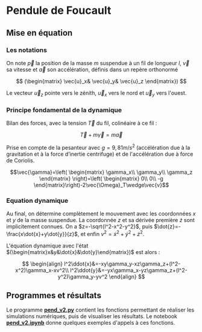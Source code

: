 # Pendule de Foucault

## Mise en équation

### Les notations

On note $\vec{p}$ la position de la masse $m$ suspendue à un fil de longueur $l$, $\vec{v}$ sa vitesse et $\vec{a}$ son accélération, définis dans un repère orthonormé

$$
(\begin{matrix}
\vec{u}_x&
\vec{u}_y&
\vec{u}_z
\end{matrix})
$$

Le vecteur $\vec{u}_z$ pointe vers le zénith, $\vec{u}_x$ vers le nord et $\vec{u}_y$ vers l'ouest.

### Principe fondamental de la dynamique

Bilan des forces, avec la tension $\vec{T}$ du fil, colinéaire à ce fil :

$$\vec{T}+m\vec{\gamma}=m\vec{a}$$

Prise en compte de la pesanteur avec $g=9,81 m/s^2$ (accélération due à la gravitation et à la force d’inertie centrifuge) et de l'accélération due à force de Coriolis.

$$\vec{\gamma}=\left(
\begin{matrix}
\gamma_x\\
\gamma_y\\
\gamma_z
\end{matrix}
\right)=\left(
\begin{matrix}
0\\
0\\
-g
\end{matrix}\right)-2\vec{\Omega}_T\wedge\vec{v}$$

### Equation dynamique
Au final, on détermine complètement le mouvement avec les coordonnées $x$ et $y$ de la masse suspendue. La coordonnée $z$ et sa dérivée première $\dot{z}$ sont implicitement connues. On a $z=-\sqrt{l^2-x^2-y^2}$, puis $\dot{z}=-\frac{x\dot{x}+y\dot{y}}{z}$, et enfin $v^2=\dot{x}^2+\dot{y}^2+\dot{z}^2$.

L'équation dynamique avec l'état $(\begin{matrix}x&y&\dot{x}&\dot{y}\end{matrix})$ est alors :

$$
\begin{align}
l^2\ddot{x}&=-xy\gamma_y-xz\gamma_z+(l^2-x^2)\gamma_x-xv^2\\
l^2\ddot{y}&=-yx\gamma_x-yz\gamma_z+(l^2-y^2)\gamma_y-yv^2
\end{align}
$$

## Programmes et résultats

Le programme [**pend_v2.py**](Code/pend_v2.py) contient les fonctions permettant de réaliser les simulations numériques, puis de visualiser les résultats. Le notebook [**pend_v2.ipynb**](Notebook/pend_v2.ipynb) donne quelques exemples d'appels à ces fonctions.
